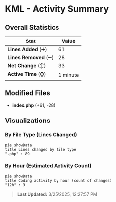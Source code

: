 # KML - Activity Summary 

## Overall Statistics

| Stat                   | Value                                                             |
| ---------------------- | ----------------------------------------------------------------- |
| **Lines Added** (➕)   | 61                                          |
| **Lines Removed** (➖) | 28                                        |
| **Net Change** (↕)    | 33                |
| **Active Time** (⌚)   | 1 minute |


## Modified Files
- **index.php** (+61, -28)

## Visualizations

### By File Type (Lines Changed)

```mermaid
pie showData
title Lines changed by file type
".php" : 89
```

### By Hour (Estimated Activity Count)

```mermaid
pie showData
title Coding activity by hour (count of changes)
"12h" : 3
```


> **Last Updated:** 3/25/2025, 12:27:57 PM